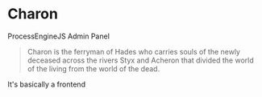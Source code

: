 # Charon

ProcessEngineJS Admin Panel

> Charon is the ferryman of Hades who carries souls of the newly deceased across the rivers Styx and Acheron that divided the world of the living from the world of the dead.

It's basically a frontend

